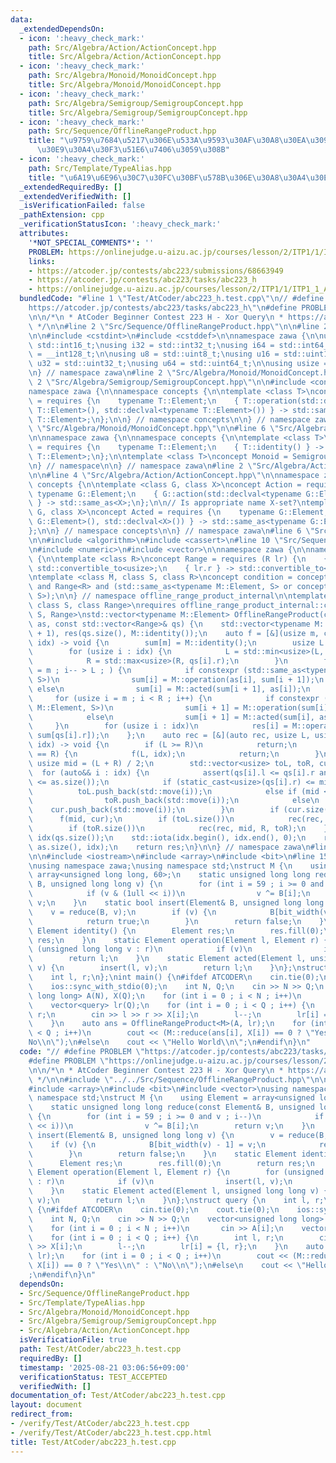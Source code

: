 ```yaml
---
data:
  _extendedDependsOn:
  - icon: ':heavy_check_mark:'
    path: Src/Algebra/Action/ActionConcept.hpp
    title: Src/Algebra/Action/ActionConcept.hpp
  - icon: ':heavy_check_mark:'
    path: Src/Algebra/Monoid/MonoidConcept.hpp
    title: Src/Algebra/Monoid/MonoidConcept.hpp
  - icon: ':heavy_check_mark:'
    path: Src/Algebra/Semigroup/SemigroupConcept.hpp
    title: Src/Algebra/Semigroup/SemigroupConcept.hpp
  - icon: ':heavy_check_mark:'
    path: Src/Sequence/OfflineRangeProduct.hpp
    title: "\u9759\u7684\u5217\u306E\u533A\u9593\u30AF\u30A8\u30EA\u3092\u30AA\u30D5\
      \u30E9\u30A4\u30F3\u51E6\u7406\u3059\u308B"
  - icon: ':heavy_check_mark:'
    path: Src/Template/TypeAlias.hpp
    title: "\u6A19\u6E96\u30C7\u30FC\u30BF\u578B\u306E\u30A8\u30A4\u30EA\u30A2\u30B9"
  _extendedRequiredBy: []
  _extendedVerifiedWith: []
  _isVerificationFailed: false
  _pathExtension: cpp
  _verificationStatusIcon: ':heavy_check_mark:'
  attributes:
    '*NOT_SPECIAL_COMMENTS*': ''
    PROBLEM: https://onlinejudge.u-aizu.ac.jp/courses/lesson/2/ITP1/1/ITP1_1_A
    links:
    - https://atcoder.jp/contests/abc223/submissions/68663949
    - https://atcoder.jp/contests/abc223/tasks/abc223_h
    - https://onlinejudge.u-aizu.ac.jp/courses/lesson/2/ITP1/1/ITP1_1_A
  bundledCode: "#line 1 \"Test/AtCoder/abc223_h.test.cpp\"\n// #define PROBLEM \"\
    https://atcoder.jp/contests/abc223/tasks/abc223_h\"\n#define PROBLEM \"https://onlinejudge.u-aizu.ac.jp/courses/lesson/2/ITP1/1/ITP1_1_A\"\
    \n\n/*\n * AtCoder Beginner Contest 223 H - Xor Query\n * https://atcoder.jp/contests/abc223/submissions/68663949\n\
    \ */\n\n#line 2 \"Src/Sequence/OfflineRangeProduct.hpp\"\n\n#line 2 \"Src/Template/TypeAlias.hpp\"\
    \n\n#include <cstdint>\n#include <cstddef>\n\nnamespace zawa {\n\nusing i16 =\
    \ std::int16_t;\nusing i32 = std::int32_t;\nusing i64 = std::int64_t;\nusing i128\
    \ = __int128_t;\n\nusing u8 = std::uint8_t;\nusing u16 = std::uint16_t;\nusing\
    \ u32 = std::uint32_t;\nusing u64 = std::uint64_t;\n\nusing usize = std::size_t;\n\
    \n} // namespace zawa\n#line 2 \"Src/Algebra/Monoid/MonoidConcept.hpp\"\n\n#line\
    \ 2 \"Src/Algebra/Semigroup/SemigroupConcept.hpp\"\n\n#include <concepts>\n\n\
    namespace zawa {\n\nnamespace concepts {\n\ntemplate <class T>\nconcept Semigroup\
    \ = requires {\n    typename T::Element;\n    { T::operation(std::declval<typename\
    \ T::Element>(), std::declval<typename T::Element>()) } -> std::same_as<typename\
    \ T::Element>;\n};\n\n} // namespace concepts\n\n} // namespace zawa\n#line 4\
    \ \"Src/Algebra/Monoid/MonoidConcept.hpp\"\n\n#line 6 \"Src/Algebra/Monoid/MonoidConcept.hpp\"\
    \n\nnamespace zawa {\n\nnamespace concepts {\n\ntemplate <class T>\nconcept Identitiable\
    \ = requires {\n    typename T::Element;\n    { T::identity() } -> std::same_as<typename\
    \ T::Element>;\n};\n\ntemplate <class T>\nconcept Monoid = Semigroup<T> and Identitiable<T>;\n\
    \n} // namespace\n\n} // namespace zawa\n#line 2 \"Src/Algebra/Action/ActionConcept.hpp\"\
    \n\n#line 4 \"Src/Algebra/Action/ActionConcept.hpp\"\n\nnamespace zawa {\n\nnamespace\
    \ concepts {\n\ntemplate <class G, class X>\nconcept Action = requires {\n   \
    \ typename G::Element;\n    { G::action(std::declval<typename G::Element>(), std::declval<X>())\
    \ } -> std::same_as<X>;\n};\n\n// Is appropriate name X-set?\ntemplate <class\
    \ G, class X>\nconcept Acted = requires {\n    typename G::Element;\n    { G::acted(std::declval<typename\
    \ G::Element>(), std::declval<X>()) } -> std::same_as<typename G::Element>;\n\
    };\n\n} // namespace concepts\n\n} // namespace zawa\n#line 6 \"Src/Sequence/OfflineRangeProduct.hpp\"\
    \n\n#include <algorithm>\n#include <cassert>\n#line 10 \"Src/Sequence/OfflineRangeProduct.hpp\"\
    \n#include <numeric>\n#include <vector>\n\nnamespace zawa {\n\nnamespace offline_range_product_internal\
    \ {\n\ntemplate <class R>\nconcept Range = requires (R lr) {\n    { lr.l } ->\
    \ std::convertible_to<usize>;\n    { lr.r } -> std::convertible_to<usize>;\n};\n\
    \ntemplate <class M, class S, class R>\nconcept condition = concepts::Monoid<M>\
    \ and Range<R> and (std::same_as<typename M::Element, S> or concepts::Acted<M,\
    \ S>);\n\n} // namespace offline_range_product_internal\n\ntemplate <class M,\
    \ class S, class Range>\nrequires offline_range_product_internal::condition<M,\
    \ S, Range>\nstd::vector<typename M::Element> OfflineRangeProduct(const std::vector<S>&\
    \ as, const std::vector<Range>& qs) {\n    std::vector<typename M::Element> sum(as.size()\
    \ + 1), res(qs.size(), M::identity());\n    auto f = [&](usize m, const std::vector<usize>&\
    \ idx) -> void {\n        sum[m] = M::identity();\n        usize L = m, R = m;\n\
    \        for (usize i : idx) {\n            L = std::min<usize>(L, qs[i].l);\n\
    \            R = std::max<usize>(R, qs[i].r);\n        }\n        for (usize i\
    \ = m ; i-- > L ; ) {\n            if constexpr (std::same_as<typename M::Element,\
    \ S>)\n                sum[i] = M::operation(as[i], sum[i + 1]);\n           \
    \ else\n                sum[i] = M::acted(sum[i + 1], as[i]);\n        }\n   \
    \     for (usize i = m ; i < R ; i++) {\n            if constexpr (std::same_as<typename\
    \ M::Element, S>)\n                sum[i + 1] = M::operation(sum[i], as[i]);\n\
    \            else\n                sum[i + 1] = M::acted(sum[i], as[i]);\n   \
    \     }\n        for (usize i : idx)\n            res[i] = M::operation(sum[qs[i].l],\
    \ sum[qs[i].r]);\n    };\n    auto rec = [&](auto rec, usize L, usize R, std::vector<usize>\
    \ idx) -> void {\n        if (L >= R)\n            return;\n        if (L + 1\
    \ == R) {\n            f(L, idx);\n            return;\n        }\n        const\
    \ usize mid = (L + R) / 2;\n        std::vector<usize> toL, toR, cur;\n      \
    \  for (auto&& i : idx) {\n            assert(qs[i].l <= qs[i].r and static_cast<usize>(qs[i].r)\
    \ <= as.size());\n            if (static_cast<usize>(qs[i].r) <= mid)\n      \
    \          toL.push_back(std::move(i));\n            else if (mid <= static_cast<usize>(qs[i].l))\n\
    \                toR.push_back(std::move(i));\n            else\n            \
    \    cur.push_back(std::move(i));\n        }\n        if (cur.size())\n      \
    \      f(mid, cur);\n        if (toL.size())\n            rec(rec, L, mid, toL);\n\
    \        if (toR.size())\n            rec(rec, mid, R, toR);\n    };\n    std::vector<usize>\
    \ idx(qs.size());\n    std::iota(idx.begin(), idx.end(), 0);\n    rec(rec, 0,\
    \ as.size(), idx);\n    return res;\n}\n\n} // namespace zawa\n#line 10 \"Test/AtCoder/abc223_h.test.cpp\"\
    \n\n#include <iostream>\n#include <array>\n#include <bit>\n#line 15 \"Test/AtCoder/abc223_h.test.cpp\"\
    \nusing namespace zawa;\nusing namespace std;\nstruct M {\n    using Element =\
    \ array<unsigned long long, 60>;\n    static unsigned long long reduce(const Element&\
    \ B, unsigned long long v) {\n        for (int i = 59 ; i >= 0 and v ; i--)\n\
    \            if (v & (1ull << i))\n                v ^= B[i];\n        return\
    \ v;\n    }\n    static bool insert(Element& B, unsigned long long v) {\n    \
    \    v = reduce(B, v);\n        if (v) {\n            B[bit_width(v) - 1] = v;\n\
    \            return true;\n        }\n        return false;\n    }\n    static\
    \ Element identity() {\n        Element res;\n        res.fill(0);\n        return\
    \ res;\n    }\n    static Element operation(Element l, Element r) {\n        for\
    \ (unsigned long long v : r)\n            if (v)\n                insert(l, v);\n\
    \        return l;\n    }\n    static Element acted(Element l, unsigned long long\
    \ v) {\n        insert(l, v);\n        return l;\n    }\n};\nstruct query {\n\
    \    int l, r;\n};\nint main() {\n#ifdef ATCODER\n    cin.tie(0);\n    cout.tie(0);\n\
    \    ios::sync_with_stdio(0);\n    int N, Q;\n    cin >> N >> Q;\n    vector<unsigned\
    \ long long> A(N), X(Q);\n    for (int i = 0 ; i < N ; i++)\n       cin >> A[i];\n\
    \    vector<query> lr(Q);\n    for (int i = 0 ; i < Q ; i++) {\n        int l,\
    \ r;\n        cin >> l >> r >> X[i];\n        l--;\n        lr[i] = {l, r};\n\
    \    }\n    auto ans = OfflineRangeProduct<M>(A, lr);\n    for (int i = 0 ; i\
    \ < Q ; i++)\n        cout << (M::reduce(ans[i], X[i]) == 0 ? \"Yes\\n\" : \"\
    No\\n\");\n#else\n    cout << \"Hello World\\n\";\n#endif\n}\n"
  code: "// #define PROBLEM \"https://atcoder.jp/contests/abc223/tasks/abc223_h\"\n\
    #define PROBLEM \"https://onlinejudge.u-aizu.ac.jp/courses/lesson/2/ITP1/1/ITP1_1_A\"\
    \n\n/*\n * AtCoder Beginner Contest 223 H - Xor Query\n * https://atcoder.jp/contests/abc223/submissions/68663949\n\
    \ */\n\n#include \"../../Src/Sequence/OfflineRangeProduct.hpp\"\n\n#include <iostream>\n\
    #include <array>\n#include <bit>\n#include <vector>\nusing namespace zawa;\nusing\
    \ namespace std;\nstruct M {\n    using Element = array<unsigned long long, 60>;\n\
    \    static unsigned long long reduce(const Element& B, unsigned long long v)\
    \ {\n        for (int i = 59 ; i >= 0 and v ; i--)\n            if (v & (1ull\
    \ << i))\n                v ^= B[i];\n        return v;\n    }\n    static bool\
    \ insert(Element& B, unsigned long long v) {\n        v = reduce(B, v);\n    \
    \    if (v) {\n            B[bit_width(v) - 1] = v;\n            return true;\n\
    \        }\n        return false;\n    }\n    static Element identity() {\n  \
    \      Element res;\n        res.fill(0);\n        return res;\n    }\n    static\
    \ Element operation(Element l, Element r) {\n        for (unsigned long long v\
    \ : r)\n            if (v)\n                insert(l, v);\n        return l;\n\
    \    }\n    static Element acted(Element l, unsigned long long v) {\n        insert(l,\
    \ v);\n        return l;\n    }\n};\nstruct query {\n    int l, r;\n};\nint main()\
    \ {\n#ifdef ATCODER\n    cin.tie(0);\n    cout.tie(0);\n    ios::sync_with_stdio(0);\n\
    \    int N, Q;\n    cin >> N >> Q;\n    vector<unsigned long long> A(N), X(Q);\n\
    \    for (int i = 0 ; i < N ; i++)\n       cin >> A[i];\n    vector<query> lr(Q);\n\
    \    for (int i = 0 ; i < Q ; i++) {\n        int l, r;\n        cin >> l >> r\
    \ >> X[i];\n        l--;\n        lr[i] = {l, r};\n    }\n    auto ans = OfflineRangeProduct<M>(A,\
    \ lr);\n    for (int i = 0 ; i < Q ; i++)\n        cout << (M::reduce(ans[i],\
    \ X[i]) == 0 ? \"Yes\\n\" : \"No\\n\");\n#else\n    cout << \"Hello World\\n\"\
    ;\n#endif\n}\n"
  dependsOn:
  - Src/Sequence/OfflineRangeProduct.hpp
  - Src/Template/TypeAlias.hpp
  - Src/Algebra/Monoid/MonoidConcept.hpp
  - Src/Algebra/Semigroup/SemigroupConcept.hpp
  - Src/Algebra/Action/ActionConcept.hpp
  isVerificationFile: true
  path: Test/AtCoder/abc223_h.test.cpp
  requiredBy: []
  timestamp: '2025-08-21 03:06:56+09:00'
  verificationStatus: TEST_ACCEPTED
  verifiedWith: []
documentation_of: Test/AtCoder/abc223_h.test.cpp
layout: document
redirect_from:
- /verify/Test/AtCoder/abc223_h.test.cpp
- /verify/Test/AtCoder/abc223_h.test.cpp.html
title: Test/AtCoder/abc223_h.test.cpp
---
```

